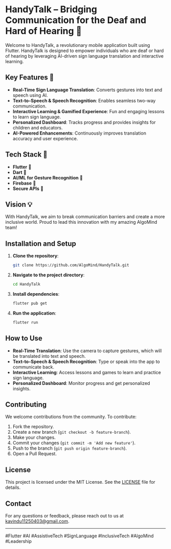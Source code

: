 # HandyTalk – Bridging Communication for the Deaf and Hard of Hearing 🎯

Welcome to HandyTalk, a revolutionary mobile application built using Flutter. HandyTalk is designed to empower individuals who are deaf or hard of hearing by leveraging AI-driven sign language translation and interactive learning.

## Key Features 🔹

- **Real-Time Sign Language Translation**: Converts gestures into text and speech using AI.
- **Text-to-Speech & Speech Recognition**: Enables seamless two-way communication.
- **Interactive Learning & Gamified Experience**: Fun and engaging lessons to learn sign language.
- **Personalized Dashboard**: Tracks progress and provides insights for children and educators.
- **AI-Powered Enhancements**: Continuously improves translation accuracy and user experience.

## Tech Stack 🔹

- **Flutter** 🚀
- **Dart** 🎯
- **AI/ML for Gesture Recognition** 🤖
- **Firebase** 🔗
- **Secure APIs** 🔐

## Vision 💡

With HandyTalk, we aim to break communication barriers and create a more inclusive world. Proud to lead this innovation with my amazing AlgoMind team!

## Installation and Setup

1. **Clone the repository**:
   ```sh
   git clone https://github.com/AlgoMind/HandyTalk.git
   ```

2. **Navigate to the project directory**:
   ```sh
   cd HandyTalk
   ```

3. **Install dependencies**:
   ```sh
   flutter pub get
   ```

4. **Run the application**:
   ```sh
   flutter run
   ```

## How to Use

- **Real-Time Translation**: Use the camera to capture gestures, which will be translated into text and speech.
- **Text-to-Speech & Speech Recognition**: Type or speak into the app to communicate back.
- **Interactive Learning**: Access lessons and games to learn and practice sign language.
- **Personalized Dashboard**: Monitor progress and get personalized insights.

## Contributing

We welcome contributions from the community. To contribute:

1. Fork the repository.
2. Create a new branch (`git checkout -b feature-branch`).
3. Make your changes.
4. Commit your changes (`git commit -m 'Add new feature'`).
5. Push to the branch (`git push origin feature-branch`).
6. Open a Pull Request.

## License

This project is licensed under the MIT License. See the [LICENSE](LICENSE) file for details.

## Contact

For any questions or feedback, please reach out to us at kavindu11250403@gmail.com.

---

#Flutter #AI #AssistiveTech #SignLanguage #InclusiveTech #AlgoMind #Leadership
